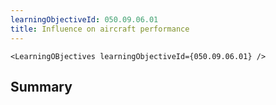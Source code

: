 ```yaml
---
learningObjectiveId: 050.09.06.01
title: Influence on aircraft performance
---
```


```tsx eval
<LearningOBjectives learningObjectiveId={050.09.06.01} />
```

## Summary
